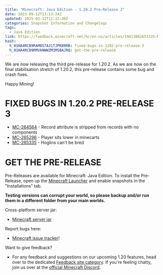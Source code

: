 ```yaml
---
title: "Minecraft: Java Edition - 1.20.2 Pre-Release 3"
date: 2023-09-12T13:13:24Z
updated: 2025-03-12T11:12:30Z
categories: Snapshot Information and Changelogs
tags:
  - Java Edition
link: https://feedback.minecraft.net/hc/en-us/articles/19413082653325-Minecraft-Java-Edition-1-20-2-Pre-Release-3
hash:
  h_01HA4RCB9RAM8S7AJ1TJPKB9RB: fixed-bugs-in-1202-pre-release-3
  h_01HA4RCB9RMVANWWZM3MSBAJRQ: get-the-pre-release
---
```


We are now releasing the third pre-release for 1.20.2. As we are now on the final stabilisation stretch of 1.20.2, this pre-release contains some bug and crash fixes.

Happy Mining!

# FIXED BUGS IN 1.20.2 PRE-RELEASE 3

- [MC-264564](https://bugs.mojang.com/browse/MC-264564) - Record attribute is stripped from records with no components
- [MC-265296](https://bugs.mojang.com/browse/MC-265296) - Player sits lower in minecarts
- [MC-265335](https://bugs.mojang.com/browse/MC-265335) - Hoglins can't be bred

# GET THE PRE-RELEASE

Pre-Releases are available for Minecraft: Java Edition. To install the Pre-Release, open up the [Minecraft Launcher](https://www.minecraft.net/download.html) and enable snapshots in the "Installations" tab.

**Testing versions can corrupt your world, so please backup and/or run them in a different folder from your main worlds.**

Cross-platform server jar:

- [Minecraft server jar](https://piston-data.mojang.com/v1/objects/3d2eecdda5f6c7260d73aa5c2e5ce1a42e0f24e4/server.jar)

Report bugs here:

- [Minecraft issue tracker](https://bugs.mojang.com/projects/MC/summary)!

Want to give feedback?

- For any feedback and suggestions on our upcoming 1.20 features, head over to the dedicated [Feedback site category](https://aka.ms/MC120Feedback). If you're feeling chatty, join us over at the [official Minecraft Discord](https://discordapp.com/invite/minecraft).
